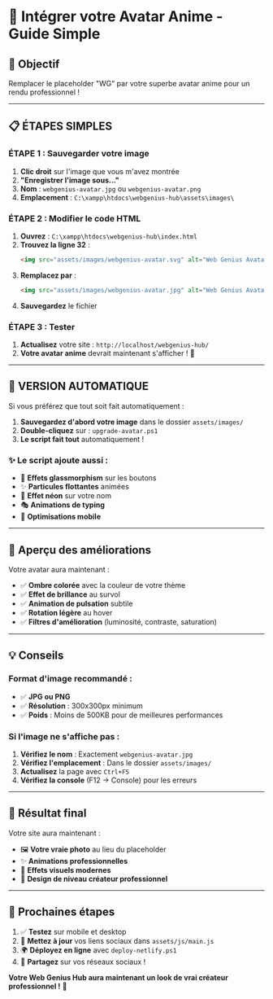 # 🎨 Intégrer votre Avatar Anime - Guide Simple

## 🎯 Objectif
Remplacer le placeholder "WG" par votre superbe avatar anime pour un rendu professionnel !

---

## 📋 ÉTAPES SIMPLES

### ÉTAPE 1 : Sauvegarder votre image
1. **Clic droit** sur l'image que vous m'avez montrée
2. **"Enregistrer l'image sous..."**
3. **Nom** : `webgenius-avatar.jpg` ou `webgenius-avatar.png`
4. **Emplacement** : `C:\xampp\htdocs\webgenius-hub\assets\images\`

### ÉTAPE 2 : Modifier le code HTML
1. **Ouvrez** : `C:\xampp\htdocs\webgenius-hub\index.html`
2. **Trouvez la ligne 32** :
   ```html
   <img src="assets/images/webgenius-avatar.svg" alt="Web Genius Avatar" class="avatar" id="avatar">
   ```
3. **Remplacez par** :
   ```html
   <img src="assets/images/webgenius-avatar.jpg" alt="Web Genius Avatar" class="avatar" id="avatar">
   ```
4. **Sauvegardez** le fichier

### ÉTAPE 3 : Tester
1. **Actualisez** votre site : `http://localhost/webgenius-hub/`
2. **Votre avatar anime** devrait maintenant s'afficher ! 🎉

---

## 🚀 VERSION AUTOMATIQUE

Si vous préférez que tout soit fait automatiquement :

1. **Sauvegardez d'abord votre image** dans le dossier `assets/images/`
2. **Double-cliquez** sur : `upgrade-avatar.ps1`
3. **Le script fait tout** automatiquement !

### ✨ Le script ajoute aussi :
- 💎 **Effets glassmorphism** sur les boutons
- ✨ **Particules flottantes** animées
- 🌟 **Effet néon** sur votre nom
- 🎭 **Animations de typing**
- 📱 **Optimisations mobile**

---

## 🎨 Aperçu des améliorations

Votre avatar aura maintenant :
- ✅ **Ombre colorée** avec la couleur de votre thème
- ✅ **Effet de brillance** au survol
- ✅ **Animation de pulsation** subtile
- ✅ **Rotation légère** au hover
- ✅ **Filtres d'amélioration** (luminosité, contraste, saturation)

---

## 💡 Conseils

### Format d'image recommandé :
- ✅ **JPG ou PNG**
- ✅ **Résolution** : 300x300px minimum
- ✅ **Poids** : Moins de 500KB pour de meilleures performances

### Si l'image ne s'affiche pas :
1. **Vérifiez le nom** : Exactement `webgenius-avatar.jpg`
2. **Vérifiez l'emplacement** : Dans le dossier `assets/images/`
3. **Actualisez** la page avec `Ctrl+F5`
4. **Vérifiez la console** (F12 → Console) pour les erreurs

---

## 🌟 Résultat final

Votre site aura maintenant :
- 🖼️ **Votre vraie photo** au lieu du placeholder
- ✨ **Animations professionnelles**
- 💫 **Effets visuels modernes**
- 🎨 **Design de niveau créateur professionnel**

---

## 🚀 Prochaines étapes

1. ✅ **Testez** sur mobile et desktop
2. 🔗 **Mettez à jour** vos liens sociaux dans `assets/js/main.js`
3. 🌍 **Déployez en ligne** avec `deploy-netlify.ps1`
4. 📱 **Partagez** sur vos réseaux sociaux !

**Votre Web Genius Hub aura maintenant un look de vrai créateur professionnel !** 🎉